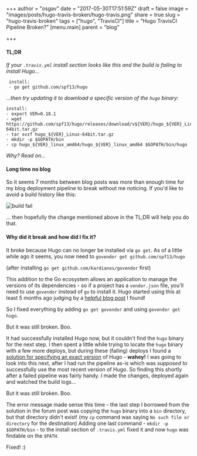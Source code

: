 +++
author = "osgav"
date = "2017-05-30T17:51:59Z"
draft = false
image = "images/posts/hugo-travis-broken/hugo-travis.png"
share = true
slug = "hugo-travis-broken"
tags = ["hugo", "TravisCI"]
title = "Hugo TravisCI Pipeline Broken?"
[menu.main]
parent = "blog"

+++

#### TL;DR

*If your `.travis.yml` install section looks like this and the build is failing to install Hugo...*

```
 install:
 - go get github.com/spf13/hugo
```

*...then try updating it to download a specific version of the `hugo` binary:*


```
install:
- export VER=0.18.1
- wget https://github.com/spf13/hugo/releases/download/v${VER}/hugo_${VER}_Linux-64bit.tar.gz
- tar xvzf hugo_${VER}_Linux-64bit.tar.gz
- mkdir -p $GOPATH/bin
- cp hugo_${VER}_linux_amd64/hugo_${VER}_linux_amd64 $GOPATH/bin/hugo
```

*Why? Read on...*

<!--more-->

#### Long time no blog

So it seems 7 months between blog posts was more than enough time for my blog deployment pipeline to break without me noticing. If you'd like to avoid a build history like this:

![build fail](/images/posts/hugo-travis-broken/buildfail.png "build fail")

... then hopefully the change mentioned above in the TL;DR will help you do that.

#### Why did it break and how did I fix it?

It broke because Hugo can no longer be installed via `go get`. As of a little while ago it seems, you now need to `govendor get github.com/spf13/hugo`

(after installing `go get github.com/kardianos/govendor` first)

This addition to the Go ecosystem allows an application to manage the versions of its dependencies - so if a project has a `vendor.json` file, you'll need to use `govendor` instead of `go` to install it. Hugo started using this at least 5 months ago judging by a [helpful blog post](https://purplepalmdash.github.io/blog/2017/01/07/hugo-and-travisci-issue/) I found!

So I fixed everything by adding `go get govendor` and using `govendor get hugo`.

But it was still broken. Boo.

It had successfully installed Hugo now, but it couldn't find the `hugo` binary for the next step. I then spent a little while trying to locate the `hugo` binary with a few more deploys, but during these (failing) deploys I found a [solution for specifying an exact version](https://discuss.gohugo.io/t/started-getting-failed-to-normalize-url-string-returning-in/5034/8) of Hugo - **wahey!** I was going to look into this next, after I had run the pipeline as-is which was *supposed to* successfully use the most recent version of Hugo. So finding this shortly after a failed pipeline was fairly handy. I made the changes, deployed again and watched the build logs...

But it was still broken. Boo.

The error message made sense this time - the last step I borrowed from the solution in the forum post was copying the `hugo` binary into a `bin` directory, but that directory didn't exist! (my `cp` command was saying `No such file or directory` for the destination) Adding one last command - `mkdir -p $GOPATH/bin` - to the install section of `.travis.yml` fixed it and now `hugo` was findable on the `$PATH`. 

Fixed! :)



